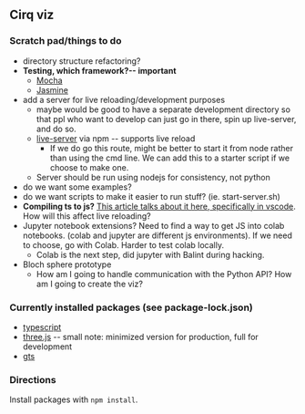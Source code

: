 ## Cirq viz

### Scratch pad/things to do



- directory structure refactoring?
- **Testing, which framework?-- important**
    - [Mocha](https://mochajs.org/)
    - [Jasmine](https://jasmine.github.io/)
- add a server for live reloading/development purposes
    - maybe would be good to have a separate development directory so that ppl who want to develop can just go in there, spin up live-server, and do so.
    - [live-server](https://www.npmjs.com/package/live-server) via npm -- supports live reload
        - If we do go this route, might be better to start it from node rather than using the cmd line. We can add this to a starter script if we choose to make one.
    - Server should be run using nodejs for consistency, not python
- do we want some examples?
- do we want scripts to make it easier to run stuff? (ie. start-server.sh)
- **Compiling ts to js?** [This article talks about it here, specifically in vscode](https://code.visualstudio.com/docs/typescript/typescript-compiling). How will this affect live reloading?
- Jupyter notebook extensions? Need to find a way to get JS into colab notebooks. (colab and jupyter are different js environments). If we need to choose, go with Colab. Harder to test colab locally.
    - Colab is the next step, did jupyter with Balint during hacking.
- Bloch sphere prototype
    - How am I going to handle communication with the Python API? How am I going to create the viz?

### Currently installed packages (see package-lock.json)
- [typescript](https://www.npmjs.com/package/typescript)
- [three.js](https://threejs.org) -- small note: minimized version for production, full for development
- [gts](https://github.com/google/gts)

### Directions
Install packages with `npm install`.


